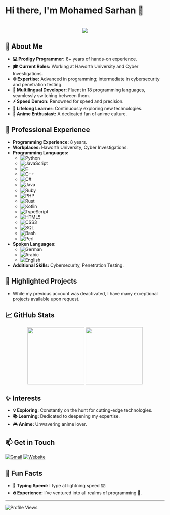 # Hi there, I'm Mohamed Sarhan 👋

<h1 align="center">
  <img src='https://readme-typing-svg.herokuapp.com/?font=Righteous&size=60&duration=6000&center=true&vCenter=true&width=1600&height=140&lines=%E2%9C%A8+Hi+there+%F0%9F%91%8B+I%27m+Mohamed+Sarhan'>
</h1>

## 🌟 About Me
- **💻 Prodigy Programmer:** 8+ years of hands-on experience.
- **🎓 Current Roles:** Working at Haworth University and Cyber Investigations.
- **🌐 Expertise:** Advanced in programming; intermediate in cybersecurity and penetration testing.
- **🚀 Multilingual Developer:** Fluent in 18 programming languages, seamlessly switching between them.
- **⚡ Speed Demon:** Renowned for speed and precision.
- **🌱 Lifelong Learner:** Continuously exploring new technologies.
- **🎌 Anime Enthusiast:** A dedicated fan of anime culture.

## 💼 Professional Experience
- **Programming Experience:** 8 years.
- **Workplaces:** Haworth University, Cyber Investigations.
- **Programming Languages:**
  - ![Python](https://img.shields.io/badge/Python-3776AB?style=flat&logo=python&logoColor=white)
  - ![JavaScript](https://img.shields.io/badge/JavaScript-F7DF1E?style=flat&logo=javascript&logoColor=black)
  - ![C](https://img.shields.io/badge/C-A8B9CC?style=flat&logo=c&logoColor=white)
  - ![C++](https://img.shields.io/badge/C++-00599C?style=flat&logo=cplusplus&logoColor=white)
  - ![C#](https://img.shields.io/badge/C%23-239120?style=flat&logo=csharp&logoColor=white)
  - ![Java](https://img.shields.io/badge/Java-007396?style=flat&logo=java&logoColor=white)
  - ![Ruby](https://img.shields.io/badge/Ruby-CC342D?style=flat&logo=ruby&logoColor=white)
  - ![PHP](https://img.shields.io/badge/PHP-777BB4?style=flat&logo=php&logoColor=white)
  - ![Rust](https://img.shields.io/badge/Rust-000000?style=flat&logo=rust&logoColor=white)
  - ![Kotlin](https://img.shields.io/badge/Kotlin-0095D5?style=flat&logo=kotlin&logoColor=white)
  - ![TypeScript](https://img.shields.io/badge/TypeScript-3178C6?style=flat&logo=typescript&logoColor=white)
  - ![HTML5](https://img.shields.io/badge/HTML5-E34F26?style=flat&logo=html5&logoColor=white)
  - ![CSS3](https://img.shields.io/badge/CSS3-1572B6?style=flat&logo=css3&logoColor=white)
  - ![SQL](https://img.shields.io/badge/SQL-4479A1?style=flat&logo=postgresql&logoColor=white)
  - ![Bash](https://img.shields.io/badge/Bash-4EAA25?style=flat&logo=gnu-bash&logoColor=white)
  - ![Perl](https://img.shields.io/badge/Perl-39457E?style=flat&logo=perl&logoColor=white)
- **Spoken Languages:**
  - ![German](https://img.shields.io/badge/German-000000?style=flat&logo=german&logoColor=white)
  - ![Arabic](https://img.shields.io/badge/Arabic-007A3D?style=flat&logo=arabic&logoColor=white)
  - ![English](https://img.shields.io/badge/English-0077B5?style=flat&logo=english&logoColor=white)
- **Additional Skills:** Cybersecurity, Penetration Testing.

## 🚀 Highlighted Projects
- While my previous account was deactivated, I have many exceptional projects available upon request.

## 📈 GitHub Stats
<div align="center">
  <img height="180em" src="https://github-readme-stats.vercel.app/api?username=Mohamed2007Sarhan&show_icons=true&theme=radical"/>
  <img height="180em" src="https://github-readme-stats.vercel.app/api/top-langs/?username=Mohamed2007Sarhan&layout=compact&theme=radical"/>
</div>

## ✨ Interests
- **💡 Exploring:** Constantly on the hunt for cutting-edge technologies.
- **📚 Learning:** Dedicated to deepening my expertise.
- **🎮 Anime:** Unwavering anime lover.

## 📫 Get in Touch
[![Gmail](https://img.shields.io/badge/Gmail-D14836?style=flat&logo=gmail&logoColor=white)](mailto:sarhanmuhammad584@gmail.com)
[![Website](https://img.shields.io/badge/Website-000000?style=flat&logo=netlify&logoColor=white)](https://prof7mohamed-sarhan.netlify.app/)

## 🎉 Fun Facts
- **💬 Typing Speed:** I type at lightning speed ⌨️.
- **🔥 Experience:** I’ve ventured into all realms of programming 💼.

---

![Profile Views](https://komarev.com/ghpvc/?username=Mohamed2007Sarhan&color=blueviolet)


